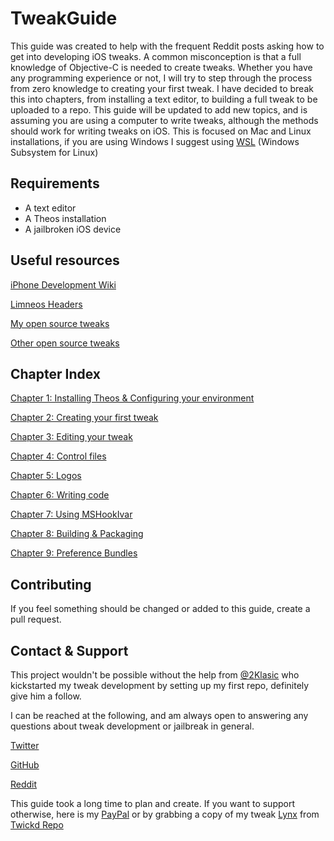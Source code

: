 # TweakGuide

This guide was created to help with the frequent Reddit posts asking how to get into developing iOS tweaks. A common misconception is that a full knowledge of Objective-C is needed to create tweaks. Whether you have any programming experience or not, I will try to step through the process from zero knowledge to creating your first tweak. I have decided to break this into chapters, from installing a text editor, to building a full tweak to be uploaded to a repo. This guide will be updated to add new topics, and is assuming you are using a computer to write tweaks, although the methods should work for writing tweaks on iOS. This is focused on Mac and Linux installations, if you are using Windows I suggest using [WSL](https://docs.microsoft.com/en-us/windows/wsl/install-win10) (Windows Subsystem for Linux)

## Requirements

* A text editor
* A Theos installation
* A jailbroken iOS device

## Useful resources

[iPhone Development Wiki](https://iphonedevwiki.net/index.php/Main_Page)

[Limneos Headers](https://developer.limneos.net)

[My open source tweaks](https://github.com/MTACS)

[Other open source tweaks](https://iphonedevwiki.net/index.php/Open_Source_Projects)

## Chapter Index

[Chapter 1: Installing Theos & Configuring your environment](https://github.com/MTACS/TweakGuide/blob/master/chapters/1.md)

[Chapter 2: Creating your first tweak](https://github.com/MTACS/TweakGuide/blob/master/chapters/2.md)

[Chapter 3: Editing your tweak](https://github.com/MTACS/TweakGuide/blob/master/chapters/3.md)

[Chapter 4: Control files](https://github.com/MTACS/TweakGuide/blob/master/chapters/4.md)

[Chapter 5: Logos](https://github.com/MTACS/TweakGuide/blob/master/chapters/6.md)

[Chapter 6: Writing code](https://github.com/MTACS/TweakGuide/blob/master/chapters/6.md)

[Chapter 7: Using MSHookIvar](https://github.com/MTACS/TweakGuide/blob/master/chapters/7.md)

[Chapter 8: Building & Packaging](https://github.com/MTACS/TweakGuide/blob/master/chapters/8.md)

[Chapter 9: Preference Bundles](https://github.com/MTACS/TweakGuide/blob/master/chapters/9.md)

## Contributing

If you feel something should be changed or added to this guide, create a pull request. 

## Contact & Support

This project wouldn't be possible without the help from [@2Klasic](https://twitter.com/2Klasic) who kickstarted my tweak development by setting up my first repo, definitely give him a follow.

I can be reached at the following, and am always open to answering any questions about tweak development or jailbreak in general.

[Twitter](https://twitter.com/mtac8)

[GitHub](https://github.com/MTACS)

[Reddit](https://reddit.com/u/-MTAC-)

This guide took a long time to plan and create. If you want to support otherwise, here is my [PayPal](https://paypal.me/mtac) or by grabbing a copy of my tweak [Lynx](https://repo.twickd.com/package/com.twickd.mtac.lynx) from [Twickd Repo](https://repo.twickd.com)
